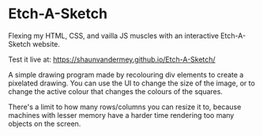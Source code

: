 # Etch-A-Sketch
Flexing my HTML, CSS, and vailla JS muscles with an interactive Etch-A-Sketch website.

Test it live at: https://shaunvandermey.github.io/Etch-A-Sketch/

A simple drawing program made by recolouring div elements to create a pixelated drawing. You can use the UI to change the size of the image, or to change the active colour that changes the colours of the squares.

There's a limit to how many rows/columns you can resize it to, because machines with lesser memory have a harder time rendering too many objects on the screen.